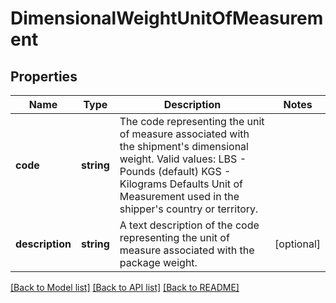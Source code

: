 # DimensionalWeightUnitOfMeasurement

## Properties
Name | Type | Description | Notes
------------ | ------------- | ------------- | -------------
**code** | **string** | The code representing the unit of measure associated with the shipment&#x27;s dimensional weight. Valid values: LBS - Pounds (default) KGS - Kilograms Defaults Unit of Measurement used in the shipper&#x27;s country or territory. | 
**description** | **string** | A text description of the code representing the unit of measure associated with the package weight. | [optional] 

[[Back to Model list]](../../README.md#documentation-for-models) [[Back to API list]](../../README.md#documentation-for-api-endpoints) [[Back to README]](../../README.md)

